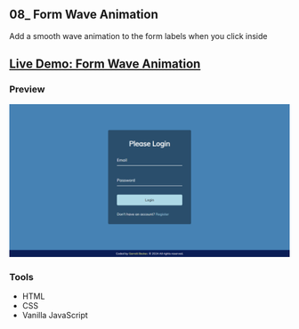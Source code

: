 ## 08_ Form Wave Animation

Add a smooth wave animation to the form labels when you click inside

## [Live Demo: Form Wave Animation](https://08-form-wave-animation-gdbecker.replit.app/)

### Preview

!["HomePage"](./HomePage.png)

### Tools
- HTML
- CSS
- Vanilla JavaScript